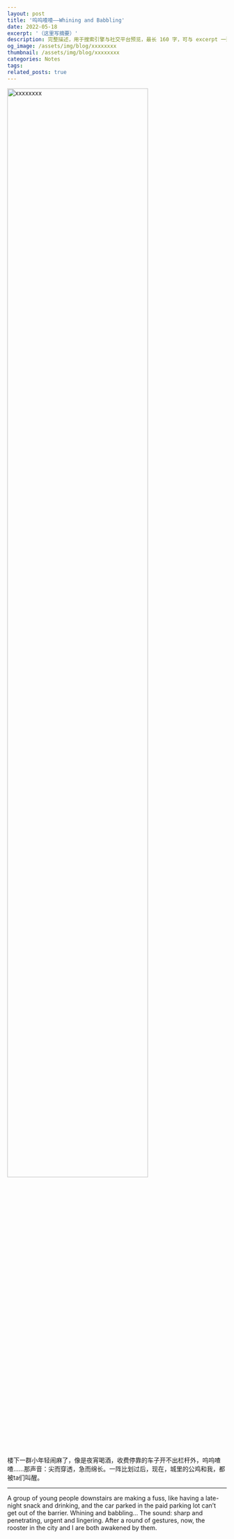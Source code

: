 ```yaml
---
layout: post
title: '呜呜喳喳——Whining and Babbling'
date: 2022-05-18
excerpt: '（这里写摘要）'
description: 完整描述，用于搜索引擎与社交平台预览，最长 160 字，可与 excerpt 一致
og_image: /assets/img/blog/xxxxxxxx
thumbnail: /assets/img/blog/xxxxxxxx
categories: Notes
tags: 
related_posts: true
---
```


<img src="/assets/img/blog/xxxxxxxx" style="width:80%;" alt="xxxxxxxx">

楼下一群小年轻闹麻了，像是夜宵喝酒，收费停靠的车子开不出栏杆外，呜呜喳喳……那声音：尖而穿透，急而绵长。一阵比划过后，现在，城里的公鸡和我，都被ta们叫醒。

---

A group of young people downstairs are making a fuss, like having a late-night snack and drinking, and the car parked in the paid parking lot can’t get out of the barrier. Whining and babbling… The sound: sharp and penetrating, urgent and lingering. After a round of gestures, now, the rooster in the city and I are both awakened by them.